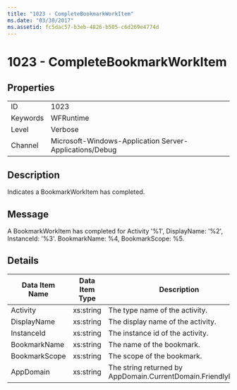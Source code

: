 ```yaml
---
title: "1023 - CompleteBookmarkWorkItem"
ms.date: "03/30/2017"
ms.assetid: fc5dac57-b3eb-4826-b505-c6d269e4774d
---
```

# 1023 - CompleteBookmarkWorkItem
## Properties  


|||  
|-|-|  
|ID|1023|  
|Keywords|WFRuntime|  
|Level|Verbose|  
|Channel|Microsoft-Windows-Application Server-Applications/Debug|  

## Description  
 Indicates a BookmarkWorkItem has completed.  

## Message  
 A BookmarkWorkItem has completed for Activity '%1', DisplayName: '%2', InstanceId: '%3'. BookmarkName: %4, BookmarkScope: %5.  

## Details  


| Data Item Name | Data Item Type |                         Description                          |
|----------------|----------------|--------------------------------------------------------------|
|    Activity    |   xs:string    |                The type name of the activity.                |
|  DisplayName   |   xs:string    |              The display name of the activity.               |
|   InstanceId   |   xs:string    |               The instance id of the activity.               |
|  BookmarkName  |   xs:string    |                  The name of the bookmark.                   |
| BookmarkScope  |   xs:string    |                  The scope of the bookmark.                  |
|   AppDomain    |   xs:string    | The string returned by AppDomain.CurrentDomain.FriendlyName. |

